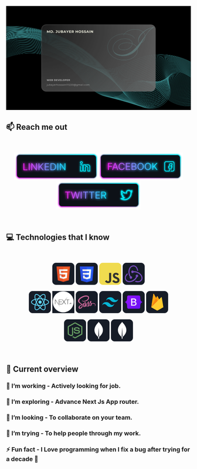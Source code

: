 <a target="_blank" href="https://www.facebook.com/jhs.saif/">
<img src="assets/jubayer_banner.svg" />
</a>

<!-- ## :chart_with_upwards_trend: Current Stats

<br />
<p align="center">
  <img width="60%" src="https://github-readme-streak-stats.herokuapp.com?user=mir-hussain&theme=react&hide_border=true&background=0D1117&stroke=0D1117&fire=FF1CF7&sideLabels=00F0FF&currStreakNum=FF1CF7&ring=FF1CF7&currStreakLabel=FF1CF7&sideNums=00F0FF" />
</p> -->

## :mailbox: Reach me out

<br />

[<p align="center"><img height="75" src="assets//Linkedin.png">](https://www.linkedin.com/in/jubayer-hossain-6b866723b/)[<img height="75" src="assets/Facebook.png">](https://www.facebook.com/jhs.saif/)[<img height="75" src="assets/Twitter.png"> </p>](https://x.com/jubayerC1112)

<br />

## :computer: Technologies that I know

<br>
<p align="center">
<img src="assets/html.png"/>
<img src="assets/css.png"/>
<img src="assets/javascript.png"/>
<img src="assets/redux.png"/>
</p>
<p align="center">
<img src="assets/react.png"/>
<img style="width: 60px; max-width: 100%;" src="assets/nextjs.png"/>
<img src="assets/sass.png"/>
<img src="assets/tailwind.png"/>
<img src="assets/bootstrap.png"/>
<img src="assets/firebase.png"/>
</p>
<p align="center">
<img src="assets/node.png"/>
<img src="assets/mongodb.png"/>
<img src="assets/mongodb.png"/>
</p><br/>

## :eyes: Current overview
<!-- 
<div align="left">
<a href="https://app.daily.dev/mir"><img align="right" src="https://github.com/mir-hussain/mir-hussain/blob/main/devcard.svg" width="200" alt="Mir Hussain's Dev Card"/></a>
</div> -->

### 🔭 I’m working - Actively looking for job.

### 🌱 I’m exploring - Advance Next Js App router.

### 👯 I’m looking - To collaborate on your team.

### 🤔 I’m trying - To help people through my work.

### ⚡ Fun fact - I Love programming when I fix a bug after trying for a decade 🫠

<!-- <br /> -->

<!-- ## :book: My recent blog posts -->

<!-- BLOG-POST-LIST:START -->

<!-- - [Common interview questions that you need to know as a junior JavaScript developer.](https://dev.to/mirhussain/common-interview-questions-that-you-need-to-know-as-a-junior-javascript-developer-29a6)
- [What the heck is JSX in React.](https://dev.to/mirhussain/what-the-heck-is-jsx-in-react-3f0a)
- [A cleaner approach to write JavaScript &lpar;Bonus tips in the end.&rpar;](https://dev.to/mirhussain/a-cleaner-approach-to-write-javascript-bonus-tips-in-the-end-58ng) -->
<!-- BLOG-POST-LIST:END -->

